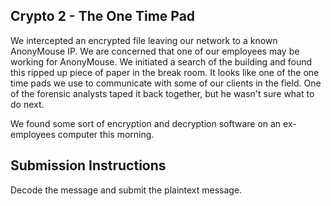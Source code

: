 Crypto 2 - The One Time Pad
---------------------

We intercepted an encrypted file leaving our network to a known AnonyMouse IP.  We are concerned that one of our employees may be working for AnonyMouse.  We initiated a search of the building and found this ripped up piece of paper in the break room.  It looks like one of the one time pads we use to communicate with some of our clients in the field.  One of the forensic analysts taped it back together, but he wasn't sure what to do next.

We found some sort of encryption and decryption software on an ex-employees computer this morning.

Submission Instructions
---------------------
Decode the message and submit the plaintext message.